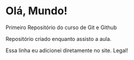 # Olá, Mundo!
 Primeiro Repositório do curso de Git e Github

 Repositório criado enquanto assisto a aula.

Essa linha eu adicionei diretamente no site. Legal!
